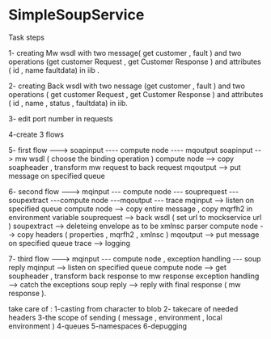 # SimpleSoupService

Task steps 

1- creating Mw wsdl with two message( get customer , fault ) and two operations (get customer Request , get Customer Response )
 and attributes ( id , name  faultdata) in iib .
 
2- creating Back wsdl with two nessage (get customer , fault ) and two operations ( get customer Request , get Customer Response )
 and attributes ( id , name , status , faultdata) in iib.
 
3- edit port number in requests

4-create 3 flows 

5- first flow ---> soapinput ---- compute node ---- mqoutput
	soapinput --> mw wsdl ( choose the binding operation )
	compute node --> copy soapheader , transform mw request to back request
	mqoutput --> put message on specified queue
	
6- second flow ---> mqinput --- compute node --- souprequest --- soupextract ---compute node ---mqoutput --- trace 
	mqinput --> listen on specified queue 
	compute node --> copy entire message , copy mqrfh2 in environment variable 
	souprequest --> back wsdl ( set url to mockservice url )
	soupextract --> deleteing envelope as to be xmlnsc parser 
	compute node --> copy headers ( properties , mqrfh2 , xmlnsc )
	mqoutput --> put message on specified queue 
	trace --> logging
	
7- third flow ---> mqinput --- compute node , exception handling --- soup reply 
	mqinput --> listen on specified queue 
	compute node --> get soupheader , transform back response to mw response 
	exception handling --> catch the exceptions
	soup reply --> reply with final response ( mw response ).
	

take care of : 
	1-casting from character to blob 
	2- takecare of needed headers 
	3-the scope of sending ( message , environment , local environment )
	4-queues
	5-namespaces
	6-depugging
